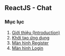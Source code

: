 ## ReactJS - Chat
### Mục lục
1. [Giới thiệu (Introduction)](lesson/intro.md)
2. [Khởi tạo ứng dụng](lesson/init.md)
3. [Màn hình Register](lesson/register.md)
4. [Màn hình Login](lesson/login.md)
